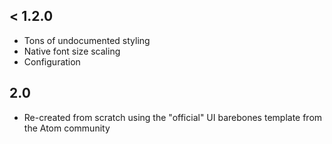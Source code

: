## < 1.2.0
* Tons of undocumented styling
* Native font size scaling
* Configuration

## 2.0
* Re-created from scratch using the "official" UI barebones template from the Atom community

